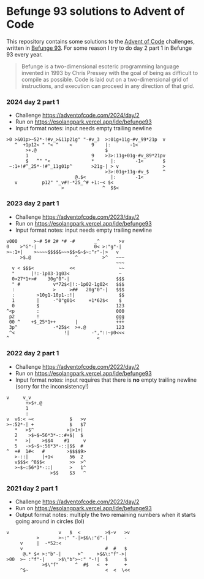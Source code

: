 # Befunge 93 solutions to Advent of Code

This repository contains some solutions to the [Advent of Code](https://adventofcode.com/) challenges, written in [Befunge 93](https://esolangs.org/wiki/Befunge). For some reason I try to do day 2 part 1 in Befunge 93 every year.

> Befunge is a two-dimensional esoteric programming language invented in 1993 by Chris Pressey with the goal of being as difficult to compile as possible. Code is laid out on a two-dimensional grid of instructions, and execution can proceed in any direction of that grid. 

### 2024 day 2 part 1

* Challenge https://adventofcode.com/2024/day/2
* Run on https://esolangpark.vercel.app/ide/befunge93
* Input format notes: input needs empty trailing newline

```befunge
>0 >&01p>~52*-!#v_>&11p21g" "-#v_3  >:01g+11g-#v_99*21p  v
   ^  +1p12< " "< ^    <       9    |:       -1<
       >+.@                         $
       1                       9    >3>:11g+01g-#v_89*21pv
       $   ^" "<               *      |:       -1<       $
 ~:1+!#^_25*-!#^_11g01p^       >21g-| > v                >
                                    >3>:01g+11g-#v_$     ^
                         @.$<         |:       -1<
   v         p12" "_v#!-*25_^# +1:~< $<
                    >              ^  $$<
```


### 2023 day 2 part 1

* Challenge https://adventofcode.com/2023/day/2
* Run on https://esolangpark.vercel.app/ide/befunge93
* Input format notes: input needs empty trailing newline

```befunge
v000      >~# 5# 2# *# -#       _^       >v
0    >"G"-|                     0< >:"g"-|
>~:1+|    >~~~~$$$$&~~>$$>&~$~:"r"-|>   v
     >$.@                ^         >^   ~~~
                                        ~~~
  v < $$$<             <<                ~~
  "      |!:-1p03-1g03<                  ~
  0>27*1+>#    30g"0"-|                 $$$
  " #            v*72$<|!:-1p02-1g02<   $$$
  :              >     >##   20g"0"-|   $$$
  :        >10g1-10p1-:!|                $$
  1        |     -"0"g01<     +1*62$<    $
  0        $                            123
^<p        :                            000
 p2        !                            ggg
 00 ^    +$_25*1++       |              +++
 3p^             -*25$<  >+.@           123
 ^<                  !|        -","::~p0<<<
^                                <
```

### 2022 day 2 part 1

* Challenge https://adventofcode.com/2022/day/2
* Run on https://esolangpark.vercel.app/ide/befunge93
* Input format notes: input requires that there is **no** empty trailing newline (sorry for the inconsistency!)

```befunge
v     v_v
       +>$+.@
       1
       :
v  v6:< ~<             $   >v
>~:52*-| +             $   $7
   *   >$^            >|>1+|
   2    >$~$~56*3*-::#+$|  $
   *   >|    >$$4    #1     v
   5   ->$~$~:56*3*-::|$$  #
^  +#  1#<   #        >$$$$9>
   >-::|     |+1<      56  2
   v$$$< ^8$$<         >>  >^
   >~$~:56*3*-::|      >   1^
                >$$    $3   ^
```

### 2021 day 2 part 1

* Challenge https://adventofcode.com/2022/day/2
* Run on https://esolangpark.vercel.app/ide/befunge93
* Output format notes: multiply the two remaining numbers when it starts going around in circles (lol)

```befunge
v                  v   $  <         >$-v   >v
           >       >~:" "-|>$&\:"d"-|      -
     v     |  -*52:<
     v                              #  #   $
      @.* $< >:"b"-|      >^     >$&\:"f"->|
>00  >~ :"f"-|     >$\"b">~:" "-!|  $      $
             >$\"f"      ^  #$   <  +      +
     ^$~                            <  <  \<<

```
